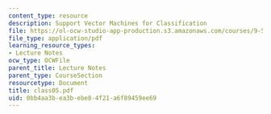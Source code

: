 ```yaml
---
content_type: resource
description: Support Vector Machines for Classification
file: https://ol-ocw-studio-app-production.s3.amazonaws.com/courses/9-520-statistical-learning-theory-and-applications-spring-2003/0bb4aa3bea3bebe84f21a6f89459ee69_class05.pdf
file_type: application/pdf
learning_resource_types:
- Lecture Notes
ocw_type: OCWFile
parent_title: Lecture Notes
parent_type: CourseSection
resourcetype: Document
title: class05.pdf
uid: 0bb4aa3b-ea3b-ebe8-4f21-a6f89459ee69
---
```

